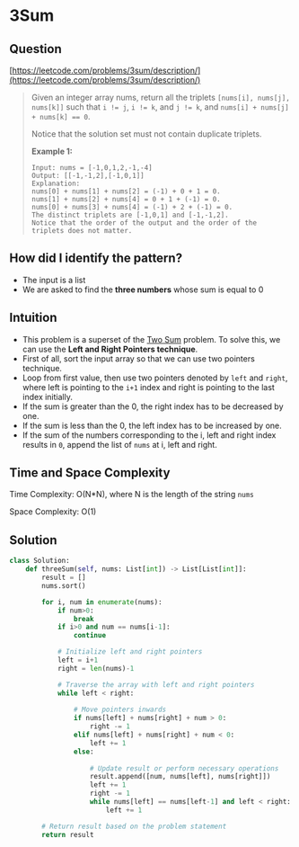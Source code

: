 # 3Sum

## Question

[https://leetcode.com/problems/3sum/description/](https://leetcode.com/problems/3sum/description/)

> Given an integer array nums, return all the triplets `[nums[i], nums[j], nums[k]]` such that `i != j`, `i != k`, and `j != k`, and `nums[i] + nums[j] + nums[k] == 0`.
>
> Notice that the solution set must not contain duplicate triplets.
>
> &#x20;
>
> **Example 1:**
>
> ```
> Input: nums = [-1,0,1,2,-1,-4]
> Output: [[-1,-1,2],[-1,0,1]]
> Explanation:
> nums[0] + nums[1] + nums[2] = (-1) + 0 + 1 = 0.
> nums[1] + nums[2] + nums[4] = 0 + 1 + (-1) = 0.
> nums[0] + nums[3] + nums[4] = (-1) + 2 + (-1) = 0.
> The distinct triplets are [-1,0,1] and [-1,-1,2].
> Notice that the order of the output and the order of the triplets does not matter.
> ```

## How did I identify the pattern?

* The input is a list
* We are asked to find the **three numbers** whose sum is equal to 0

## Intuition

* This problem is a superset of the [Two Sum](https://leetcode.com/problems/two-sum/description/) problem. To solve this, we can use the **Left and Right Pointers technique**.&#x20;
* First of all, sort the input array so that we can use two pointers technique.
* Loop from first value, then use two pointers denoted by `left` and `right`, where left is pointing to the `i+1` index and right is pointing to the last index initially.
* If the sum is greater than the 0, the right index has to be decreased by one.
* If the sum is less than the 0, the left index has to be increased by one.
* If the sum of the numbers corresponding to the i, left and right index results in `0`, append the list of `nums` at i, left and right.

## Time and Space Complexity

Time Complexity: O(N\*N), where N is the length of the string `nums`

Space Complexity: O(1)

## Solution

```python
class Solution:
    def threeSum(self, nums: List[int]) -> List[List[int]]:
        result = []
        nums.sort()

        for i, num in enumerate(nums):
            if num>0:
                break
            if i>0 and num == nums[i-1]:
                continue

            # Initialize left and right pointers
            left = i+1
            right = len(nums)-1

            # Traverse the array with left and right pointers
            while left < right:
            
                # Move pointers inwards
                if nums[left] + nums[right] + num > 0:
                    right -= 1
                elif nums[left] + nums[right] + num < 0:
                    left += 1
                else:
                
                    # Update result or perform necessary operations
                    result.append([num, nums[left], nums[right]])
                    left += 1
                    right -= 1
                    while nums[left] == nums[left-1] and left < right:
                        left += 1

        # Return result based on the problem statement
        return result
```
